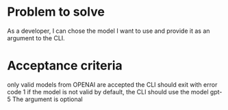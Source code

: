 # Problem to solve

As a developer, I can chose the model I want to use and provide it as an
argument to the CLI.

# Acceptance criteria

only valid models from OPENAI are accepted
the CLI should exit with error code 1 if the model is not valid
by default, the CLI should use the model gpt-5
The argument is optional